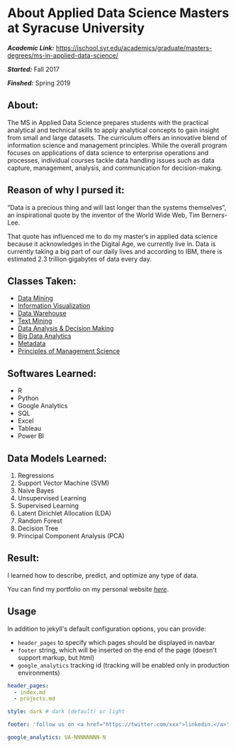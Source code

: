 # About Applied Data Science Masters at Syracuse University
_**Academic Link:**_ https://ischool.syr.edu/academics/graduate/masters-degrees/ms-in-applied-data-science/

_**Started:**_ Fall 2017

_**Finshed:**_ Spring 2019

## About:
The MS in Applied Data Science prepares students with the practical analytical and technical skills to apply analytical concepts to gain insight from small and large datasets. The curriculum offers an innovative blend of information science and management principles. While the overall program focuses on applications of data science to enterprise operations and processes, individual courses tackle data handling issues such as data capture, management, analysis, and communication for decision-making.

## Reason of why I pursed it:
“Data is a precious thing and will last longer than the systems themselves”, an inspirational quote by the inventor of the World Wide Web, Tim Berners-Lee.

That quote has influenced me to do my master’s in applied data science because it acknowledges in the Digital Age, we currently live in. Data is currently taking a big part of our daily lives and according to IBM, there is estimated 2.3 trillion gigabytes of data every day.

## Classes Taken:
- [Data Mining](Data-Mining)
- [Information Visualization](Information-Visualization)
- [Data Warehouse](Data-Warehouse)
- [Text Mining](Text-Mining)
- [Data Analysis & Decision Making](Data-Analysis-&-Decision-Making)
- [Big Data Analytics](Big-Data-Analytics)
- [Metadata](Metadata)
- [Principles of Management Science](Principles-of-Management-Science)

## Softwares Learned:
- R
- Python
- Google Analytics
- SQL
- Excel
- Tableau
- Power BI

## Data Models Learned:
1.  Regressions
2.  Support Vector Machine (SVM)
3.  Naive Bayes
4.  Unsupervised Learning
5.  Supervised Learning
6.  Latent Dirichlet Allocation (LDA)
7.  Random Forest
8.  Decision Tree
9.  Principal Component Analysis (PCA)  

## Result:
I learned how to describe, predict, and optimize any type of data.

You can find my portfolio on my personal website [_here_](https://www.williamdlombardi.com/wdl-ads-portfolio "Applied Data Science Portfolio").

## Usage

In addition to jekyll's default configuration options, you can provide:
- `header_pages` to specify which pages should be displayed in navbar
- `footer` string, which will be inserted on the end of the page (doesn't support markup, but html)
- `google_analytics` tracking id (tracking will be enabled only in production environments)

```yaml
header_pages:
  - index.md
  - projects.md

style: dark # dark (default) or light

footer: 'follow us on <a href="https://twitter.com/xxx">linkedin.</a>'

google_analytics: UA-NNNNNNNN-N
```
